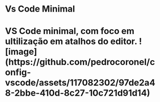 <h1>Vs Code Minimal<h1>
VS Code minimal, com foco em ultilização em atalhos do editor.
![image](https://github.com/pedrocoronel/config-vscode/assets/117082302/97de2a48-2bbe-410d-8c27-10c721d91d14)

